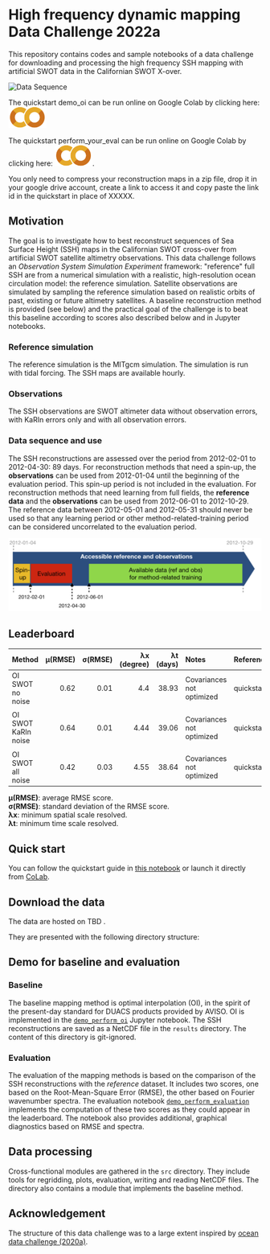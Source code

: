  
# High frequency dynamic mapping Data Challenge 2022a

This repository contains codes and sample notebooks of a data challenge for downloading and processing the high frequency SSH mapping with artificial SWOT data in the Californian SWOT X-over.

![Data Sequence](figures/DC-illustration_CaliXover.png)

The quickstart demo_oi can be run online on Google Colab by clicking here:
[<img src="figures/logo_colab.png" width="75">](https://colab.research.google.com/drive/1ddJqtmcLAVf4QqFNx34MwLVK0fEJfJV6?usp=sharing)


The quickstart perform_your_eval can be run online on Google Colab by clicking here:
[<img src="figures/logo_colab.png" width="75">](https://colab.research.google.com/drive/1dHei0-NYoER6Ma0MOFEO1I3VYYhnJtbD?usp=sharing). 

You only need to compress your reconstruction maps in a zip file, drop it in your google drive account, create a link to access it and copy paste the link id in the quickstart in place of XXXXX.


## Motivation

The goal is to investigate how to best reconstruct sequences of Sea Surface Height (SSH) maps in the Californian SWOT cross-over from artificial SWOT satellite altimetry observations. This data challenge follows an _Observation System Simulation Experiment_ framework: "reference" full SSH are from a numerical simulation with a realistic, high-resolution ocean circulation model: the reference simulation. Satellite observations are simulated by sampling the reference simulation based on realistic orbits of past, existing or future altimetry satellites. A baseline reconstruction method is provided (see below) and the practical goal of the challenge is to beat this baseline according to scores also described below and in Jupyter notebooks.

### Reference simulation
The reference simulation is the MITgcm simulation. The simulation is run with tidal forcing. The SSH maps are available hourly.  

### Observations
The SSH observations are SWOT altimeter data without observation errors, with KaRIn errors only and with all observation errors. 

### Data sequence and use
 
The SSH reconstructions are assessed over the period from 2012-02-01 to 2012-04-30: 89 days.
For reconstruction methods that need a spin-up, the **observations** can be used from 2012-01-04 until the beginning of the evaluation period. This spin-up period is not included in the evaluation. For reconstruction methods that need learning from full fields, the **reference data** and the **observations** can be used from 2012-06-01 to 2012-10-29. The reference data between 2012-05-01 and 2012-05-31 should never be used so that any learning period or other method-related-training period can be considered uncorrelated to the evaluation period.

![Data Sequence](figures/DC-data_availability.png)

## Leaderboard

| Method     |   µ(RMSE) |   σ(RMSE) |   λx (degree) |   λt (days) | Notes                     | Reference        |
|:-----------|------------------------:|---------------------:|-------------------------:|-----------------------:|:--------------------------|:-----------------|
| OI SWOT no noise |                    0.62 |                 0.01 |                      4.4 |                  38.93 | Covariances not optimized | quickstart.ipynb |
| | | | | | | |
| OI SWOT KaRIn noise |                    0.64 |                 0.01 |                     4.44 |                  39.06 | Covariances not optimized | quickstart.ipynb |
| | | | | | | |
| OI SWOT all noise |                    0.42 |                 0.03 |                     4.55 |                  38.64 | Covariances not optimized | quickstart.ipynb | 

**µ(RMSE)**: average RMSE score.  
**σ(RMSE)**: standard deviation of the RMSE score.  
**λx**: minimum spatial scale resolved.  
**λt**: minimum time scale resolved. 
 
## Quick start
You can follow the quickstart guide in [this notebook](https://github.com/SammyMetref/2022a_mapping_HFdynamic/blob/master/quickstart_demo_oi.ipynb) or launch it directly from <a href="https://colab.research.google.com/drive/1ddJqtmcLAVf4QqFNx34MwLVK0fEJfJV6?usp=sharing" target="_blank">CoLab</a>.

## Download the data
The data are hosted on TBD .

They are presented with the following directory structure:


## Demo for baseline and evaluation

### Baseline
The baseline mapping method is optimal interpolation (OI), in the spirit of the present-day standard for DUACS products provided by AVISO. OI is implemented in the [`demo_perform_oi`](https://github.com/SammyMetref/2022a_mapping_HFdynamic/blob/master/notebooks/demo_perform_oi.ipynb) Jupyter notebook. The SSH reconstructions are saved as a NetCDF file in the `results` directory. The content of this directory is git-ignored.
   
### Evaluation

The evaluation of the mapping methods is based on the comparison of the SSH reconstructions with the *reference* dataset. It includes two scores, one based on the Root-Mean-Square Error (RMSE), the other based on Fourier wavenumber spectra. The evaluation notebook [`demo_perform_evaluation`](https://github.com/SammyMetref/2022a_mapping_HFdynamic/blob/master/notebooks/demo_perform_evaluation.ipynb) implements the computation of these two scores as they could appear in the leaderboard. The notebook also provides additional, graphical diagnostics based on RMSE and spectra.

## Data processing

Cross-functional modules are gathered in the `src` directory. They include tools for regridding, plots, evaluation, writing and reading NetCDF files. The directory also contains a module that implements the baseline method.  

## Acknowledgement

The structure of this data challenge was to a large extent inspired by [ocean data challenge (2020a)](https://github.com/ocean-data-challenges/2020a_SSH_mapping_NATL60).
